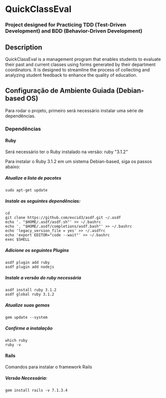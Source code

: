 # QuickClassEval
### Project designed for Practicing TDD (Test-Driven Development) and BDD (Behavior-Driven Development)

## Description
QuickClassEval is a management program that enables students to evaluate their past and current classes using forms generated by their department coordinators. It is designed to streamline the process of collecting and analyzing student feedback to enhance the quality of education.

## Configuração de Ambiente Guiada (Debian-based OS)

Para rodar o projeto, primeiro será necessário instalar uma série de dependências.

### Dependências

#### Ruby

Será necessário ter o Ruby instalado na versão:
    ruby "3.1.2"

Para instalar o Ruby 3.1.2 em um sistema Debian-based, siga os passos abaixo:

##### Atualize a lista de pacotes
    sudo apt-get update

##### Instale as seguintes dependências:
    cd
    git clone https://github.com/excid3/asdf.git ~/.asdf
    echo '. "$HOME/.asdf/asdf.sh"' >> ~/.bashrc
    echo '. "$HOME/.asdf/completions/asdf.bash"' >> ~/.bashrc
    echo 'legacy_version_file = yes' >> ~/.asdfrc
    echo 'export EDITOR="code --wait"' >> ~/.bashrc
    exec $SHELL

##### Adicione os seguintes Plugins
    asdf plugin add ruby
    asdf plugin add nodejs

##### Instale a versão do ruby necessária
    asdf install ruby 3.1.2
    asdf global ruby 3.1.2

##### Atualize suas gemas
    gem update --system

##### Confirme a instalação
    which ruby
    ruby -v

#### Rails
Comandos para instalar o framework Rails

##### Versão Necessária:
    gem install rails -v 7.1.3.4
